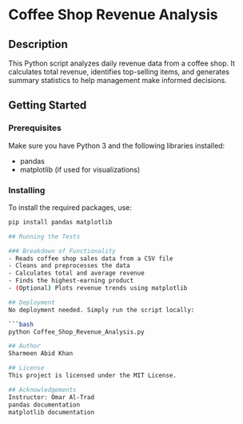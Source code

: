 # Coffee Shop Revenue Analysis

## Description

This Python script analyzes daily revenue data from a coffee shop. It calculates total revenue, identifies top-selling items, and generates summary statistics to help management make informed decisions.

## Getting Started

### Prerequisites

Make sure you have Python 3 and the following libraries installed:

- pandas
- matplotlib (if used for visualizations)

### Installing

To install the required packages, use:

```bash
pip install pandas matplotlib

## Running the Tests

### Breakdown of Functionality
- Reads coffee shop sales data from a CSV file
- Cleans and preprocesses the data
- Calculates total and average revenue
- Finds the highest-earning product
- (Optional) Plots revenue trends using matplotlib

## Deployment
No deployment needed. Simply run the script locally:

```bash
python Coffee_Shop_Revenue_Analysis.py

## Author
Sharmeen Abid Khan

## License
This project is licensed under the MIT License.

## Acknowledgements
Instructor: Omar Al-Trad
pandas documentation
matplotlib documentation

